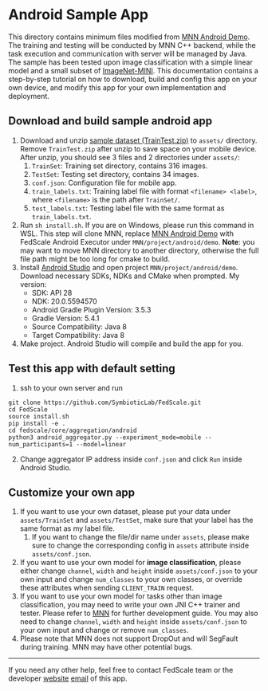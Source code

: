 # Android Sample App

This directory contains minimum files modified from [MNN Android Demo](https://github.com/alibaba/MNN/tree/master/project/android/demo). The training and testing will be conducted by MNN C++ backend, while the task execution and communication with server will be managed by Java. The sample has been tested upon image classification with a simple linear model and a small subset of [ImageNet-MINI](https://www.kaggle.com/datasets/ifigotin/imagenetmini-1000). This documentation contains a step-by-step tutorial on how to download, build and config this app on your own device, and modify this app for your own implementation and deployment.

## Download and build sample android app

1. Download and unzip [sample dataset (TrainTest.zip)](https://drive.google.com/uc?export=download&id=1sLKIx6kuVZ0jVGgBLx_AGTM0YM5rhct_) to `assets/` directory. Remove `TrainTest.zip` after unzip to save space on your mobile device. After unzip, you should see 3 files and 2 directories under `assets/`:
   1. `TrainSet`: Training set directory, contains 316 images.
   2. `TestSet`: Testing set directory, contains 34 images.
   3. `conf.json`: Configuration file for mobile app.
   4. `train_labels.txt`: Training label file with format `<filename> <label>`, where `<filename>` is the path after `TrainSet/`.
   5. `test_labels.txt`: Testing label file with the same format as `train_labels.txt`.
2. Run `sh install.sh`. If you are on Windows, please run this command in WSL. This step will clone MNN, replace [MNN Android Demo](https://github.com/alibaba/MNN/tree/master/project/android/demo) with FedScale Android Executor under `MNN/project/android/demo`. **Note**: you may want to move MNN directory to another directory, otherwise the full file path might be too long for cmake to build.
3. Install [Android Studio](https://developer.android.com/studio) and open project `MNN/project/android/demo`. Download necessary SDKs, NDKs and CMake when prompted. My version:
    - SDK: API 28
    - NDK: 20.0.5594570
    - Android Gradle Plugin Version: 3.5.3
    - Gradle Version: 5.4.1
    - Source Compatibility: Java 8
    - Target Compatibility: Java 8
4. Make project. Android Studio will compile and build the app for you.

## Test this app with default setting

1. ssh to your own server and run
```
git clone https://github.com/SymbioticLab/FedScale.git
cd FedScale
source install.sh
pip install -e .
cd fedscale/core/aggregation/android
python3 android_aggregator.py --experiment_mode=mobile --num_participants=1 --model=linear
```
2. Change aggregator IP address inside `conf.json` and click `Run` inside Android Studio.

## Customize your own app

1. If you want to use your own dataset, please put your data under `assets/TrainSet` and `assets/TestSet`, make sure that your label has the same format as my label file.
   1. If you want to change the file/dir name under `assets`, please make sure to change the corresponding config in `assets` attribute inside `assets/conf.json`. 
2. If you want to use your own model for **image classification**, please either change `channel`, `width` and `height` inside `assets/conf.json` to your own input and change `num_classes` to your own classes, or override these attributes when sending `CLIENT_TRAIN` request.
3. If you want to use your own model for tasks other than image classification, you may need to write your own JNI C++ trainer and tester. Please refer to [MNN](https://github.com/alibaba/MNN) for further development guide. You may also need to change `channel`, `width` and `height` inside `assets/conf.json` to your own input and change or remove `num_classes`.
4. Please note that MNN does not support DropOut and will SegFault during training. MNN may have other potential bugs.

----
If you need any other help, feel free to contact FedScale team or the developer [website](https://continue-revolution.github.io) [email](mailto:continuerevolution@gmail.com) of this app.
